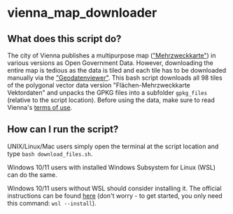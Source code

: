 # vienna_map_downloader

## What does this script do?

The city of Vienna publishes a multipurpose map 
(["Mehrzweckkarte"](https://www.wien.gv.at/stadtentwicklung/stadtvermessung/geodaten/mzk/)) in various versions as 
Open Government Data. However, downloading the entire map is tedious as the data is tiled and each tile has to be 
downloaded manually via the ["Geodatenviewer"](https://www.wien.gv.at/geodatenviewer/portal/wien/). This bash script 
downloads all 98 tiles of the polygonal vector data version "Flächen-Mehrzweckkarte Vektordaten" and unpacks the GPKG 
files into a subfolder `gpkg_files` (relative to the script location). Before using the data, make sure to read Vienna's 
[terms of use](https://digitales.wien.gv.at/ogd-nutzungsbedingungen/).

## How can I run the script?

UNIX/Linux/Mac users simply open the terminal at the script location and type `bash download_files.sh`.

Windows 10/11 users with installed Windows Subsystem for Linux (WSL) can do the same. 

Windows 10/11 users without WSL should consider installing it. The official instructions can be found 
[here](https://learn.microsoft.com/en-us/windows/wsl/install) 
(don't worry - to get started, you only need this command: `wsl --install`).
